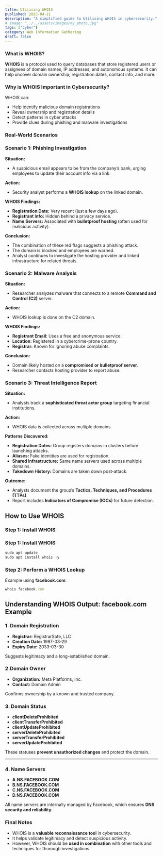 ```yaml
---
title: Utilising WHOIS
published: 2025-04-21
description: "A simplified guide to Utilising WHOIS in cybersecurity."
# image: "../../assets/images/my_photo.jpg"
tags: ["Cyber"]
category: Web Information Gathering 
draft: false
---
```


### What is WHOIS?

**WHOIS** is a protocol used to query databases that store registered users or assignees of domain names, IP addresses, and autonomous systems. It can help uncover domain ownership, registration dates, contact info, and more.


### Why is WHOIS Important in Cybersecurity?

WHOIS can:

- Help identify malicious domain registrations
- Reveal ownership and registration details
- Detect patterns in cyber attacks
- Provide clues during phishing and malware investigations

### Real-World Scenarios

### Scenario 1: **Phishing Investigation**

**Situation:**

- A suspicious email appears to be from the company’s bank, urging employees to update their account info via a link.

**Action:**

- Security analyst performs a **WHOIS lookup** on the linked domain.

**WHOIS Findings:**

- **Registration Date:** Very recent (just a few days ago).
- **Registrant Info:** Hidden behind a privacy service.
- **Name Servers:** Associated with **bulletproof hosting** (often used for malicious activity).

**Conclusion:**

- The combination of these red flags suggests a phishing attack.
- The domain is blocked and employees are warned.
- Analyst continues to investigate the hosting provider and linked infrastructure for related threats.

### Scenario 2: **Malware Analysis**

**Situation:**

- Researcher analyzes malware that connects to a remote **Command and Control (C2)** server.

**Action:**

- WHOIS lookup is done on the C2 domain.

**WHOIS Findings:**

- **Registrant Email:** Uses a free and anonymous service.
- **Location:** Registered in a cybercrime-prone country.
- **Registrar:** Known for ignoring abuse complaints.

**Conclusion:**

- Domain likely hosted on a **compromised or bulletproof server**.
- Researcher contacts hosting provider to report abuse.

### Scenario 3: **Threat Intelligence Report**

**Situation:**

- Analysts track a **sophisticated threat actor group** targeting financial institutions.

**Action:**

- WHOIS data is collected across multiple domains.

**Patterns Discovered:**

- **Registration Dates:** Group registers domains in clusters before launching attacks.
- **Aliases:** Fake identities are used for registration.
- **Shared Infrastructure:** Same name servers used across multiple domains.
- **Takedown History:** Domains are taken down post-attack.

**Outcome:**

- Analysts document the group’s **Tactics, Techniques, and Procedures (TTPs)**.
- Report includes **Indicators of Compromise (IOCs)** for future detection.


## How to Use WHOIS

### Step 1: Install WHOIS

### Step 1: Install WHOIS

```jsx
sudo apt update
sudo apt install whois -y
```

### Step 2: Perform a WHOIS Lookup

Example using **facebook.com**:

```jsx
whois facebook.com
```

## Understanding WHOIS Output: facebook.com Example

### 1. Domain Registration

- **Registrar:** RegistrarSafe, LLC
- **Creation Date:** 1997-03-29
- **Expiry Date:** 2033-03-30

Suggests legitimacy and a long-established domain.


### 2.Domain Owner

- **Organization:** Meta Platforms, Inc.
- **Contact:** Domain Admin

Confirms ownership by a known and trusted company.

### 3. Domain Status

- **clientDeleteProhibited**
- **clientTransferProhibited**
- **clientUpdateProhibited**
- **serverDeleteProhibited**
- **serverTransferProhibited**
- **serverUpdateProhibited**

These statuses **prevent unauthorized changes** and protect the domain.

---

### 4. Name Servers

- **A.NS.FACEBOOK.COM**
- **B.NS.FACEBOOK.COM**
- **C.NS.FACEBOOK.COM**
- **D.NS.FACEBOOK.COM**

All name servers are internally managed by Facebook, which ensures **DNS security and reliability**.


### Final Notes

- WHOIS is a **valuable reconnaissance tool** in cybersecurity.
- It helps validate legitimacy and detect suspicious activity.
- However, WHOIS should be **used in combination** with other tools and techniques for thorough investigations.